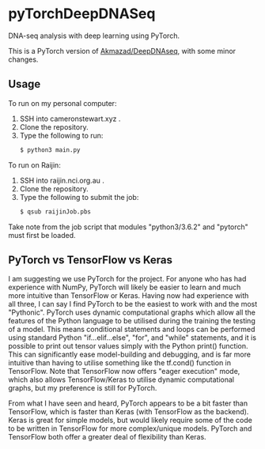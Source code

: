 # pyTorchDeepDNASeq
DNA-seq analysis with deep learning using PyTorch.

This is a PyTorch version of [Akmazad/DeepDNAseq](https://github.com/Akmazad/DeepDNAseq), with some minor changes.

## Usage

To run on my personal computer:

1. SSH into cameronstewart.xyz .
2. Clone the repository.
3. Type the following to run:
   ```bash
   $ python3 main.py
   ```

To run on Raijin:

1. SSH into raijin.nci.org.au .
2. Clone the repository.
3. Type the following to submit the job:
   ```bash
   $ qsub raijinJob.pbs
   ```

Take note from the job script that modules "python3/3.6.2" and "pytorch" must first be loaded.

## PyTorch vs TensorFlow vs Keras

I am suggesting we use PyTorch for the project.  For anyone who has had experience with NumPy, PyTorch will likely be easier to learn and much more intuitive than TensorFlow or Keras.  Having now had experience with all three, I can say I find PyTorch to be the easiest to work with and the most "Pythonic".  PyTorch uses dynamic computational graphs which allow all the features of the Python language to be utilised during the training the testing of a model.  This means conditional statements and loops can be performed using standard Python "if...elif...else", "for", and "while" statements, and it is possible to print out tensor values simply with the Python print() function.  This can significantly ease model-building and debugging, and is far more intuitive than having to utilise something like the tf.cond() function in TensorFlow.  Note that TensorFlow now offers "eager execution" mode, which also allows TensorFlow/Keras to utilise dynamic computational graphs, but my preference is still for PyTorch.

From what I have seen and heard, PyTorch appears to be a bit faster than TensorFlow, which is faster than Keras (with TensorFlow as the backend).  Keras is great for simple models, but would likely require some of the code to be written in TensorFlow for more complex/unique models.  PyTorch and TensorFlow both offer a greater deal of flexibility than Keras.
